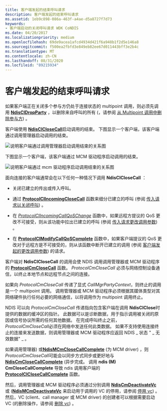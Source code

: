 ```yaml
---
title: 客户端发起的结束呼叫请求
description: 客户端发起的结束呼叫请求
ms.assetid: 1eb9c898-086a-463f-a4ae-d5a8727f7d73
keywords:
- 客户端启动的关闭呼叫请求 WDK CoNDIS
ms.date: 04/20/2017
ms.localizationpriority: medium
ms.openlocfilehash: 69de9acea1afcd4934d421f6a948b1f2d5e146a8
ms.sourcegitcommit: f500ea2fbfd3e849eb82ee67d011443bff3e2b4c
ms.translationtype: MT
ms.contentlocale: zh-CN
ms.lasthandoff: 08/31/2020
ms.locfileid: "89215934"
---
```

# <a name="client-initiated-request-to-close-a-call"></a>客户端发起的结束呼叫请求





如果客户端正在关闭多个参与方仍处于连接状态的 multipoint 调用，则必须先调用 [**NdisClDropParty**](/windows-hardware/drivers/ddi/ndis/nf-ndis-ndiscldropparty) ，以删除来自呼叫的所有 (，请参阅 [从 Multipoint 调用中删除参与方](dropping-a-party-from-a-multipoint-call.md)) 。

客户端使用 [**NdisClCloseCall**](/windows-hardware/drivers/ddi/ndis/nf-ndis-ndisclclosecall)启动调用的结束。 下图显示一个客户端，该客户端通过调用管理器启动调用的结束。

![说明客户端通过调用管理器启动调用结束的关系图](images/cm-20.png)

下图显示一个客户端，该客户端通过 MCM 驱动程序启动调用的结束。

![说明客户端通过 mcm 驱动程序启动调用结束的关系图](images/fig1-20.png)

面向连接的客户端通常会在以下任何一种情况下调用 **NdisClCloseCall** ：

-   关闭已建立的传出或传入呼叫。

-   通过 [**ProtocolClIncomingCloseCall**](/windows-hardware/drivers/ddi/ndis/nc-ndis-protocol_cl_incoming_close_call) 函数来细分已建立的呼叫 (参阅 [传入请求以关闭呼叫](incoming-request-to-close-a-call.md)) 。

-   在 [*ProtocolClIncomingCallQoSChange*](/windows-hardware/drivers/ddi/ndis/nc-ndis-protocol_cl_incoming_call_qos_change) 函数中，如果远程方提议的 QoS 更改不可接受，则从该功能中拉出已建立的呼叫 (参阅 [传入请求更改调用参数](incoming-request-to-change-call-parameters.md)) 。

-   在 [**ProtocolClModifyCallQoSComplete**](/windows-hardware/drivers/ddi/ndis/nc-ndis-protocol_cl_modify_call_qos_complete) 函数中，如果客户端提议的 QoS 更改对于远程方是不可接受的，则从该函数中断开已建立的调用 (参阅 [客户端发起的更改调用参数](client-initiated-request-to-change-call-parameters.md)) 的请求。

客户端对 **NdisClCloseCall** 的调用会使 NDIS 调用调用管理器或 MCM 驱动程序的 [**ProtocolCmCloseCall**](/windows-hardware/drivers/ddi/ndis/nc-ndis-protocol_cm_close_call) 函数。 *ProtocolCmCloseCall* 必须与网络控制设备通信，以终止本地节点和远程节点之间的连接。

如果向 *ProtocolCmCloseCall* 传递了显式 *CallMgrPartyContext*，则终止的调用是一个 multipoint 调用。 调用管理器或 MCM 驱动程序必须根据其媒体类型对其网络硬件执行任何必要的网络通信，以将调用作为 multipoint 调用终止。

NDIS 可以向 *ProtocolCmCloseCall* 传递指向包含客户端在调用 **NdisClClose**时提供的数据的缓冲区的指针。 此数据可以是诊断数据，用于指示调用被关闭的原因或信号协议所需的任何其他数据。 在完成呼叫终止之前， *ProtocolCmCloseCall*必须在网络中发送任何此类数据。 如果不支持使用连接终止的连接来发送数据，则调用管理器或 MCM 驱动程序应返回 NDIS \_ 状态 " \_ 无效数据" \_ 。

如果调用管理器) 或[**NdisMCmCloseCallComplete**](/windows-hardware/drivers/ddi/ndis/nf-ndis-ndismcmclosecallcomplete) (为 MCM driver) ，则*ProtocolCmCloseCall*可能会以同步方式同步或更好地与[**NdisCmCloseCallComplete**](/windows-hardware/drivers/ddi/ndis/nf-ndis-ndiscmclosecallcomplete) (异步完成。 调用 **ndis (M) CmCloseCallComplete** 导致 ndis 调用客户端的 [**ProtocolClCloseCallComplete**](/windows-hardware/drivers/ddi/ndis/nc-ndis-protocol_cl_close_call_complete) 函数。

然后，调用管理器或 MCM 驱动程序必须通过分别调用 [**NdisCmDeactivateVc**](/windows-hardware/drivers/ddi/ndis/nf-ndis-ndiscmdeactivatevc) 或 ([**NdisMCmDeactivateVc**](/windows-hardware/drivers/ddi/ndis/nf-ndis-ndismcmdeactivatevc) 来启动用于调用的 VC 的停用，请参阅 [停用 vc](deactivating-a-vc.md)) 。 然后，VC (client、call manager 或 MCM driver) 的创建者可以根据需要启动 VC (的删除操作，请参阅 [删除 vc](deleting-a-vc.md)) 。

 

